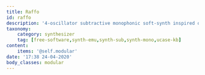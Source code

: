 ```yaml
---
title: Raffo
id: raffo
description: '4-oscillator subtractive monophonic soft-synth inspired on the classic Minimoog'
taxonomy:
    category: synthesizer
    tag: [free-software,synth-emu,synth-sub,synth-mono,ucase-kb]
content:
    items: '@self.modular'
date: '17:38 24-04-2020'
body_classes: modular
---
```


